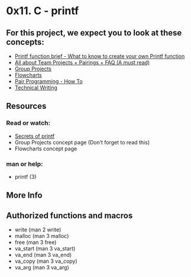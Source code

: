 #  0x11. C - printf
## For this project, we expect you to look at these concepts:
* [Printf function brief - What to know to create your own Printf function]()
* [All about Team Projects + Pairings + FAQ (A must read)]()
* [Group Projects]()
* [Flowcharts]()
* [Pair Programming - How To]()
* [Technical Writing]()

## Resources
### Read or watch:
* [Secrets of printf](https://www.academia.edu/10297206/Secrets_of_printf_)
* Group Projects concept page (Don’t forget to read this)
* Flowcharts concept page
### man or help:
* printf (3)

## More Info
## Authorized functions and macros
* write (man 2 write)
* malloc (man 3 malloc)
* free (man 3 free)
* va_start (man 3 va_start)
* va_end (man 3 va_end)
* va_copy (man 3 va_copy)
* va_arg (man 3 va_arg)
